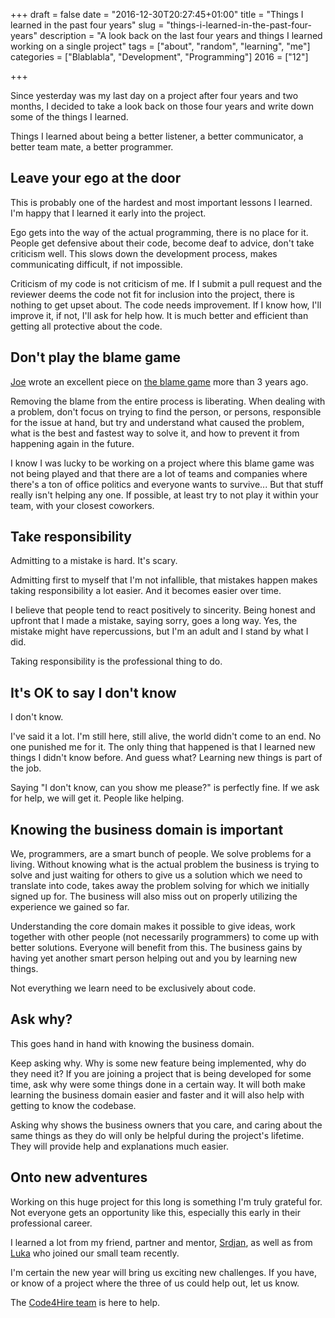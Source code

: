 +++
draft = false
date = "2016-12-30T20:27:45+01:00"
title = "Things I learned in the past four years"
slug = "things-i-learned-in-the-past-four-years"
description = "A look back on the last four years and things I learned working on a single project"
tags = ["about", "random", "learning", "me"]
categories = ["Blablabla", "Development", "Programming"]
2016 = ["12"]

+++

Since yesterday was my last day on a project after four years and two months, I decided to take a look back on those four years and write down some of the things I learned.

Things I learned about being a better listener, a better communicator, a better team mate, a better programmer.

## Leave your ego at the door

This is probably one of the hardest and most important lessons I learned. I'm happy that I learned it early into the project.

Ego gets into the way of the actual programming, there is no place for it. People get defensive about their code, become deaf to advice, don't take criticism well. This slows down the
development process, makes communicating difficult, if not impossible.

Criticism of my code is not criticism of me. If I submit a pull request and the reviewer deems the code not fit for inclusion into the project, there is nothing to get upset about. The
code needs improvement. If I know how, I'll improve it, if not, I'll ask for help how. It is much better and efficient than getting all protective about the code.

## Don't play the blame game

[Joe](https://twitter.com/juokaz) wrote an excellent piece on [the blame game](https://juokaz.com/blog/the-blame-game) more than 3 years ago.

Removing the blame from the entire process is liberating. When dealing with a problem, don't focus on trying to find the person, or persons, responsible for the issue at hand, but try
and understand what caused the problem, what is the best and fastest way to solve it, and how to prevent it from happening again in the future.

I know I was lucky to be working on a project where this blame game was not being played and that there are a lot of teams and companies where there's a ton of office politics and
everyone wants to survive... But that stuff really isn't helping any one. If possible, at least try to not play it within your team, with your closest coworkers.

## Take responsibility

Admitting to a mistake is hard. It's scary.

Admitting first to myself that I'm not infallible, that mistakes happen makes taking responsibility a lot easier. And it becomes easier over time.

I believe that people tend to react positively to sincerity. Being honest and upfront that I made a mistake, saying sorry, goes a long way. Yes, the mistake might have repercussions,
but I'm an adult and I stand by what I did.

Taking responsibility is the professional thing to do.

## It's OK to say I don't know

I don't know.

I've said it a lot. I'm still here, still alive, the world didn't come to an end. No one punished me for it. The only thing that happened is that I learned new things I didn't know
before. And guess what? Learning new things is part of the job.

Saying "I don't know, can you show me please?" is perfectly fine. If we ask for help, we will get it. People like helping.

## Knowing the business domain is important

We, programmers, are a smart bunch of people. We solve problems for a living. Without knowing what is the actual problem the business is trying to solve and just waiting for others to
give us a solution which we need to translate into code, takes away the problem solving for which we initially signed up for. The business will also miss out on properly utilizing the
experience we gained so far.

Understanding the core domain makes it possible to give ideas, work together with other people (not necessarily programmers) to come up with better solutions. Everyone will benefit
from this. The business gains by having yet another smart person helping out and you by learning new things.

Not everything we learn need to be exclusively about code.

## Ask why?

This goes hand in hand with knowing the business domain.

Keep asking why. Why is some new feature being implemented, why do they need it? If you are joining a project that is being developed for some time, ask why were some things done in a
certain way. It will both make learning the business domain easier and faster and it will also help with getting to know the codebase.

Asking why shows the business owners that you care, and caring about the same things as they do will only be helpful during the project's lifetime. They will provide help and
explanations much easier.

## Onto new adventures

Working on this huge project for this long is something I'm truly grateful for. Not everyone gets an opportunity like this, especially this early in their professional career.

I learned a lot from my friend, partner and mentor, [Srdjan](https://twitter.com/vranac), as well as from [Luka](https://twitter.com/lmuzinic) who joined our small team recently.

I'm certain the new year will bring us exciting new challenges. If you have, or know of a project where the three of us could help out, let us know.

The [Code4Hire team](https://twitter.com/code4hire) is here to help.
